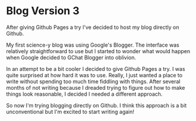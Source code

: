 # Blog Version 3 #

After giving Github Pages a try I've decided to host my blog directly on Github.

My first science-y blog was using Google's Blogger. The interface was relatively straightforward to use but I started to wonder what would happen when Google decided to GChat Blogger into oblivion. 

In an attempt to be a bit cooler I decided to give Github Pages a try. I was quite surprised at how hard it was to use. Really, I just wanted a place to write without spending too much time fiddling with things. After several months of not writing because I dreaded trying to figure out how to make things look reasonable, I decided I needed a different approach.

So now I'm trying blogging directly on Github. I think this approach is a bit unconventional but I'm excited to start writing again!
